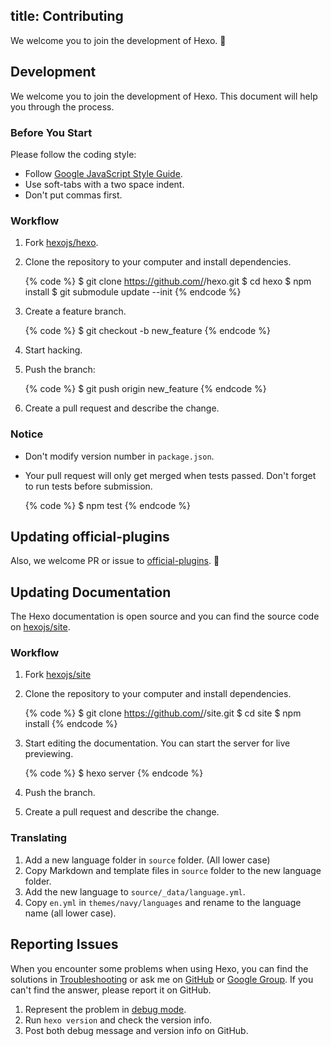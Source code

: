 title: Contributing
---

We welcome you to join the development of Hexo. 🤗

## Development

We welcome you to join the development of Hexo. This document will help you through the process.

### Before You Start

Please follow the coding style:

- Follow [Google JavaScript Style Guide](https://google.github.io/styleguide/jsguide.html).
- Use soft-tabs with a two space indent.
- Don't put commas first.

### Workflow

1. Fork [hexojs/hexo].
2. Clone the repository to your computer and install dependencies.

    {% code %}
    $ git clone https://github.com/<username>/hexo.git
    $ cd hexo
    $ npm install
    $ git submodule update --init
    {% endcode %}

3. Create a feature branch.

    {% code %}
    $ git checkout -b new_feature
    {% endcode %}

4. Start hacking.
5. Push the branch:

    {% code %}
    $ git push origin new_feature
    {% endcode %}

6. Create a pull request and describe the change.

### Notice

- Don't modify version number in `package.json`.
- Your pull request will only get merged when tests passed. Don't forget to run tests before submission.

    {% code %}
    $ npm test
    {% endcode %}

## Updating official-plugins

Also, we welcome PR or issue to [official-plugins](https://github.com/hexojs). 🤗

## Updating Documentation

The Hexo documentation is open source and you can find the source code on [hexojs/site].

### Workflow

1. Fork [hexojs/site]
2. Clone the repository to your computer and install dependencies.

    {% code %}
    $ git clone https://github.com/<username>/site.git
    $ cd site
    $ npm install
    {% endcode %}

3. Start editing the documentation. You can start the server for live previewing.

    {% code %}
    $ hexo server
    {% endcode %}

4. Push the branch.
5. Create a pull request and describe the change.

### Translating

1. Add a new language folder in `source` folder. (All lower case)
2. Copy Markdown and template files in `source` folder to the new language folder.
3. Add the new language to `source/_data/language.yml`.
4. Copy `en.yml` in `themes/navy/languages` and rename to the language name (all lower case).

## Reporting Issues

When you encounter some problems when using Hexo, you can find the solutions in [Troubleshooting](troubleshooting.html) or ask me on [GitHub](https://github.com/hexojs/hexo/issues) or [Google Group](https://groups.google.com/group/hexo). If you can't find the answer, please report it on GitHub.

1. Represent the problem in [debug mode](commands.html#Debug_mode).
2. Run `hexo version` and check the version info.    
3. Post both debug message and version info on GitHub.

[hexojs/hexo]: https://github.com/hexojs/hexo
[hexojs/site]: https://github.com/hexojs/site
